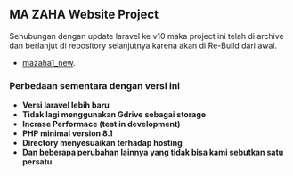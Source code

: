 ## MA ZAHA Website Project

Sehubungan dengan update laravel ke v10 maka project ini telah di archive dan berlanjut di repository selanjutnya karena akan di Re-Build dari awal.

- [mazaha1_new](https://github.com/abunaum/mazaha1_new).

### Perbedaan sementara dengan versi ini

- **Versi laravel lebih baru**
- **Tidak lagi menggunakan Gdrive sebagai storage**
- **Incrase Performace (test in development)**
- **PHP minimal version 8.1**
- **Directory menyesuaikan terhadap hosting**
- **Dan beberapa perubahan lainnya yang tidak bisa kami sebutkan satu persatu**
